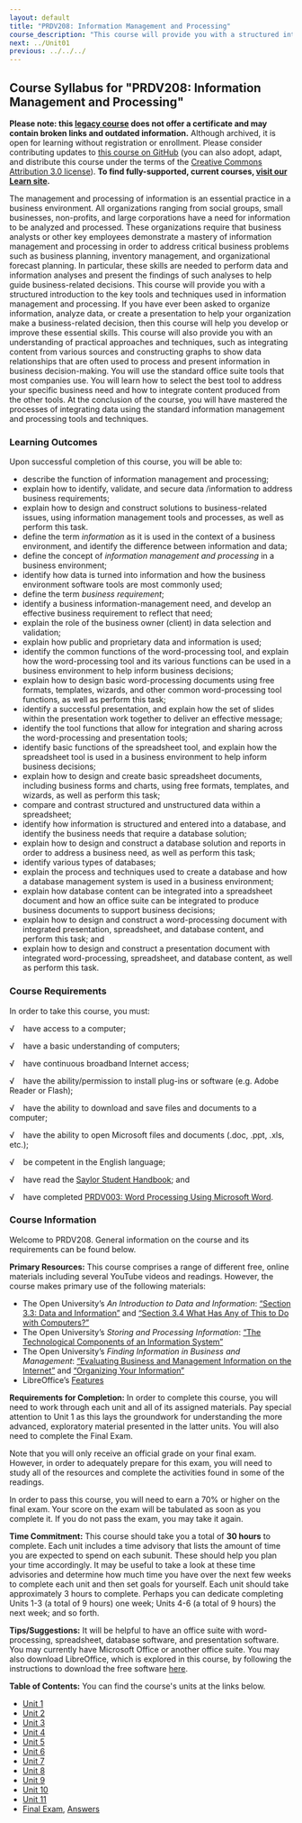 ```yaml
---
layout: default
title: "PRDV208: Information Management and Processing"
course_description: "This course will provide you with a structured introduction to the key tools and techniques used in information management and processing, such as integrating content from various sources and constructing graphs to show data relationships that are often used to process and present information in business decision-making."
next: ../Unit01
previous: ../../../
---
```

Course Syllabus for "PRDV208: Information Management and Processing"
---------------------------------------------------------------------

**Please note: this [legacy course](https://sayloracademy.zendesk.com/hc/en-us/articles/206089967) does not offer a certificate and may contain 
broken links and outdated information.** Although archived, it is open 
for learning without registration or enrollment. Please consider contributing 
updates to [this course on GitHub](https://github.com/saylordotorg/course_prdv208) 
(you can also adopt, adapt, and distribute this course under the terms of 
the [Creative Commons Attribution 3.0 license](http://creativecommons.org/licenses/by/3.0/)). **To find fully-supported, current courses, [visit our 
Learn site](https://learn.saylor.org).**

The management and processing of information is an essential practice in
a business environment. All organizations ranging from social groups,
small businesses, non-profits, and large corporations have a need for
information to be analyzed and processed. These organizations require
that business analysts or other key employees demonstrate a mastery of
information management and processing in order to address critical
business problems such as business planning, inventory management, and
organizational forecast planning. In particular, these skills are needed
to perform data and information analyses and present the findings of
such analyses to help guide business-related decisions. This course will
provide you with a structured introduction to the key tools and
techniques used in information management and processing. If you have
ever been asked to organize information, analyze data, or create a
presentation to help your organization make a business-related decision,
then this course will help you develop or improve these essential
skills. This course will also provide you with an understanding of
practical approaches and techniques, such as integrating content from
various sources and constructing graphs to show data relationships that
are often used to process and present information in business
decision-making. You will use the standard office suite tools that most
companies use. You will learn how to select the best tool to address
your specific business need and how to integrate content produced from
the other tools. At the conclusion of the course, you will have mastered
the processes of integrating data using the standard information
management and processing tools and techniques.

### Learning Outcomes

Upon successful completion of this course, you will be able to:

-   describe the function of information management and processing;
-   explain how to identify, validate, and secure data /information to
    address business requirements;
-   explain how to design and construct solutions to business-related
    issues, using information management tools and processes, as well as
    perform this task.
-   define the term *information* as it is used in the context of a
    business environment, and identify the difference between
    information and data;
-   define the concept of *information management and processing* in a
    business environment;
-   identify how data is turned into information and how the business
    environment software tools are most commonly used;
-   define the term *business requirement*;
-   identify a business information-management need, and develop an
    effective business requirement to reflect that need;
-   explain the role of the business owner (client) in data selection
    and validation;
-   explain how public and proprietary data and information is used;
-   identify the common functions of the word-processing tool, and
    explain how the word-processing tool and its various functions can
    be used in a business environment to help inform business decisions;
-   explain how to design basic word-processing documents using free
    formats, templates, wizards, and other common word-processing tool
    functions, as well as perform this task;
-   identify a successful presentation, and explain how the set of
    slides within the presentation work together to deliver an effective
    message;
-   identify the tool functions that allow for integration and sharing
    across the word-processing and presentation tools;
-   identify basic functions of the spreadsheet tool, and explain how
    the spreadsheet tool is used in a business environment to help
    inform business decisions;
-   explain how to design and create basic spreadsheet documents,
    including business forms and charts, using free formats, templates,
    and wizards, as well as perform this task;
-   compare and contrast structured and unstructured data within a
    spreadsheet;
-   identify how information is structured and entered into a database,
    and identify the business needs that require a database solution;
-   explain how to design and construct a database solution and reports
    in order to address a business need, as well as perform this task;
-   identify various types of databases;
-   explain the process and techniques used to create a database and how
    a database management system is used in a business environment;
-   explain how database content can be integrated into a spreadsheet
    document and how an office suite can be integrated to produce
    business documents to support business decisions;
-   explain how to design and construct a word-processing document with
    integrated presentation, spreadsheet, and database content, and
    perform this task; and
-   explain how to design and construct a presentation document with
    integrated word-processing, spreadsheet, and database content, as
    well as perform this task.

### Course Requirements

In order to take this course, you must:  
  
 √    have access to a computer;  
  
 √    have a basic understanding of computers;  
  
 √    have continuous broadband Internet access;  
  
 √    have the ability/permission to install plug-ins or software (e.g.
Adobe Reader or Flash);  
  
 √    have the ability to download and save files and documents to a
computer;  
  
 √    have the ability to open Microsoft files and documents (.doc,
.ppt, .xls, etc.);  
  
 √    be competent in the English language;  
  
 √    have read the [Saylor Student
Handbook](https://resources.saylor.org/archived/wp-content/uploads/2012/05/Saylor-StudentHandbook.pdf);
and  
  
 √    have completed [PRDV003: Word Processing Using Microsoft
Word](http://www.saylor.org/courses/prdv003/).

### Course Information

Welcome to PRDV208. General information on the course and its
requirements can be found below.  
  
 **Primary Resources:** This course comprises a range of different free,
online materials including several YouTube videos and readings. However,
the course makes primary use of the following materials:  

-   The Open University’s *An Introduction to Data and
    Information*: [“Section 3.3: Data and
    Information”](http://openlearn.open.ac.uk/mod/oucontent/view.php?id=397573&section=3.3) and
    [“Section 3.4 What Has Any of This to Do with
    Computers?”](http://openlearn.open.ac.uk/mod/oucontent/view.php?id=397573&section=3.4)
-   The Open University’s *Storing and Processing Information*: [“The
    Technological Components of an Information
    System”](http://openlearn.open.ac.uk/mod/oucontent/view.php?id=405234&section=1)
-   The Open University’s *Finding Information in Business and
    Management*: [“Evaluating Business and Management Information on the
    Internet”](http://openlearn.open.ac.uk/mod/oucontent/view.php?id=397349&section=4.1) and
    [“Organizing Your
    Information”](http://openlearn.open.ac.uk/mod/oucontent/view.php?id=397349&section=5.1)
-   LibreOffice’s [Features](http://www.libreoffice.org/features/)

**Requirements for Completion:** In order to complete this course, you
will need to work through each unit and all of its assigned materials.
Pay special attention to Unit 1 as this lays the groundwork for
understanding the more advanced, exploratory material presented in the
latter units. You will also need to complete the Final Exam.  
  
 Note that you will only receive an official grade on your final exam.
However, in order to adequately prepare for this exam, you will need to
study all of the resources and complete the activities found in some of
the readings.  
  
 In order to pass this course, you will need to earn a 70% or higher on
the final exam. Your score on the exam will be tabulated as soon as you
complete it. If you do not pass the exam, you may take it again.  
  
 **Time Commitment:** This course should take you a total of **30
hours** to complete. Each unit includes a time advisory that lists the
amount of time you are expected to spend on each subunit. These should
help you plan your time accordingly. It may be useful to take a look at
these time advisories and determine how much time you have over the next
few weeks to complete each unit and then set goals for yourself. Each
unit should take approximately 3 hours to complete. Perhaps you can
dedicate completing Units 1-3 (a total of 9 hours) one week; Units 4-6
(a total of 9 hours) the next week; and so forth.  
  
 **Tips/Suggestions:** It will be helpful to have an office suite with
word-processing, spreadsheet, database software, and presentation
software. You may currently have Microsoft Office or another office
suite. You may also download LibreOffice, which is explored in this
course, by following the instructions to download the free software
[here](http://www.libreoffice.org/download/).  
  
**Table of Contents:** You can find the course's units at the links below.

- [Unit 1](https://legacy.saylor.org/prdv208/Unit01/)
- [Unit 2](https://legacy.saylor.org/prdv208/Unit02/)
- [Unit 3](https://legacy.saylor.org/prdv208/Unit03/)
- [Unit 4](https://legacy.saylor.org/prdv208/Unit04/)
- [Unit 5](https://legacy.saylor.org/prdv208/Unit05/)
- [Unit 6](https://legacy.saylor.org/prdv208/Unit06/)
- [Unit 7](https://legacy.saylor.org/prdv208/Unit07/)
- [Unit 8](https://legacy.saylor.org/prdv208/Unit08/)
- [Unit 9](https://legacy.saylor.org/prdv208/Unit09/)
- [Unit 10](https://legacy.saylor.org/prdv208/Unit10/)
- [Unit 11](https://legacy.saylor.org/prdv208/Unit11/)
- [Final Exam](http://saylordotorg.github.io/LegacyExams/PRDV/PRDV208/PRDV208-FinalExam.html), [Answers](http://saylordotorg.github.io/LegacyExams/PRDV/PRDV208/PRDV208-FinalExam-Answers.html)
